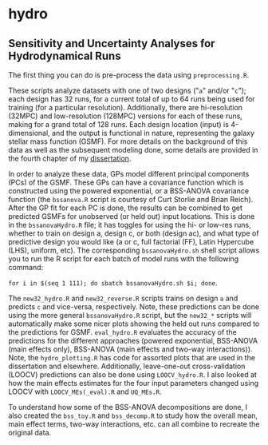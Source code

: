 # hydro
## Sensitivity and Uncertainty Analyses for Hydrodynamical Runs

The first thing you can do is pre-process the data using `preprocessing.R`.

These scripts analyze datasets with one of two designs ("`a`" and/or "`c`"); each design has 32 runs, for a current total of up to 64 runs being used for training (for a particular resolution). Additionally, there are hi-resolution (32MPC) and low-resolution (128MPC) versions for each of these runs, making for a grand total of 128 runs. Each design location (input) is 4-dimensional, and the output is functional in nature, representing the galaxy stellar mass function (GSMF). For more details on the background of this data as well as the subsequent modeling done, some details are provided in the fourth chapter of my [dissertation](https://vtechworks.lib.vt.edu/bitstream/handle/10919/115494/Walsh_SA_D_2023.pdf?sequence=1&isAllowed=y).

In order to analyze these data, GPs model different principal components (PCs) of the GSMF. These GPs can have a covariance function which is constructed using the powered exponential, or a BSS-ANOVA covariance function (the `bssanova.R` script is courtesy of Curt Storlie and Brian Reich). After the GP fit for each PC is done, the results can be combined to get predicted GSMFs for unobserved (or held out) input locations. This is done in the `bssanovaHydro.R` file; it has toggles for using the hi- or low-res runs, whether to train on design a, design c, or both (design ac), and what type of predictive design you would like (a or c, full factorial (FF), Latin Hypercube (LHS), uniform, etc). The corresponding `bssanovaHydro.sh` shell script allows you to run the R script for each batch of model runs with the following command:

`for i in $(seq 1 111); do sbatch bssanovaHydro.sh $i; done`.

The `new32_hydro.R` and `new32_reverse.R` scripts trains on design `a` and predicts `c` and vice-versa, respectively. Note, these predictions can be done using the more general `bssanovaHydro.R` script, but the `new32_*` scripts will automatically make some nicer plots showing the held out runs compared to the predictions for GSMF. `eval_hydro.R` evaluates the accuracy of the predictions for the different approaches (powered exponential, BSS-ANOVA (main effects only), BSS-ANOVA (main effects and two-way interactions)). Note, the `hydro_plotting.R` has code for assorted plots that are used in the dissertation and elsewhere. Additionally, leave-one-out cross-validation (LOOCV) predictions can also be done using `LOOCV_hydro.R`. I also looked at how the main effects estimates for the four input parameters changed using LOOCV with `LOOCV_MEs(_eval).R` and `UQ_MEs.R`. 

To understand how some of the BSS-ANOVA decompositions are done, I also created the `bss_toy.R` and `bss_decomp.R` to study how the overall mean, main effect terms, two-way interactions, etc. can all combine to recreate the original data.
